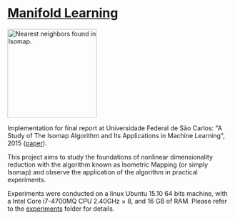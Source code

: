 # [Manifold Learning](http://github.com/lucasdavid/manifold-learning)

<img src="report/img/studying_isomap/neighbors.png" width="200" title="Nearest neighbors found in Isomap." />

Implementation for final report at Universidade Federal de São Carlos:
"A Study of The Isomap Algorithm and Its Applications in Machine Learning", 2015 ([paper](https://repositorio.ufscar.br/handle/ufscar/14806)).

This project aims to study the foundations of nonlinear dimensionality reduction with the algorithm
known as Isometric Mapping (or simply Isomap) and observe the application of the algorithm in practical
experiments.

Experiments were conducted on a linux Ubuntu 15.10 64 bits machine,
with a Intel Core i7-4700MQ CPU 2.40GHz × 8, and 16 GB of RAM.
Please refer to the [experiments](experiments) folder for details.
